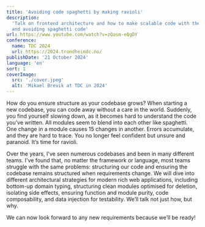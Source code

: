 ```yaml
---
title: 'Avoiding code spaghetti by making ravioli'
description:
  'Talk on frontend architecture and how to make scalable code with the righ levels of abstractions
  and avoiding spaghetti code'
url: https://www.youtube.com/watch?v=zQasm-eQgDY
conference:
  name: TDC 2024
  url: https://2024.trondheimdc.no/
publishDate: '21 October 2024'
language: 'en'
sort: 1
coverImage:
  src: './cover.jpeg'
  alt: 'Mikael Brevik at TDC in 2024'
---
```


How do you ensure structure as your codebase grows? When starting a new codebase, you can code away
without a care in the world. Suddenly, you find yourself slowing down, as it becomes hard to
understand the code you’ve written. All modules seem to blend into each other like spaghetti. One
change in a module causes 15 changes in another. Errors accumulate, and they are hard to trace. You
no longer feel confident but unsure and paranoid. It’s time for ravioli.

Over the years, I've seen numerous codebases and been in many different teams. I've found that, no
matter the framework or language, most teams struggle with the same problems: structuring our code
and ensuring the codebase remains structured when requirements change. We will dive into different
architectural strategies for modern rich web applications, including bottom-up domain typing,
structuring clean modules optimised for deletion, isolating side effects, ensuring function and
module purity, code composability, and data injection for testability. We’ll talk not just how, but
why.

We can now look forward to any new requirements because we’ll be ready!
